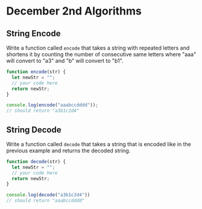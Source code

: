 # December 2nd Algorithms

## String Encode

Write a function called `encode` that takes a string with repeated letters and shortens it by counting the number of consecutive same letters where "aaa" will convert to "a3" and "b" will convert to "b1".

```js
function encode(str) {
  let newStr = "";
  // your code here
  return newStr;
}

console.log(encode("aaabccdddd"));
// should return "a3b1c2d4"
```

## String Decode

Write a function called `decode` that takes a string that is encoded like in the previous example and returns the decoded string.

```js
function decode(str) {
  let newStr = "";
  // your code here
  return newStr;
}

console.log(decode("a3b1c2d4"))
// should return "aaabccdddd"
```
